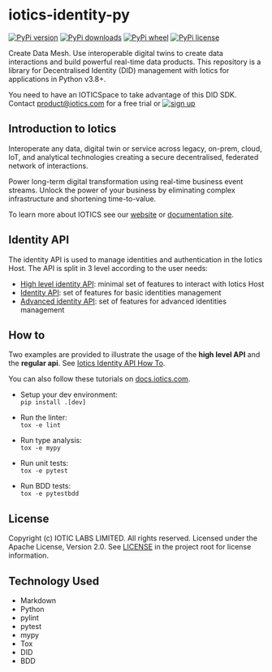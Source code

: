 # iotics-identity-py

[![PyPi version](https://pypip.in/v/iotics-identity/badge.svg)](https://pypi.org/project/iotics-identity/)
[![PyPi downloads](https://pypip.in/d/iotics-identity/badge.svg)](https://pypi.org/project/iotics-identity/#files)
[![PyPi wheel](https://pypip.in/wheel/iotics-identity/badge.svg)](https://pypi.org/project/iotics-identity/#files)
[![PyPi license](https://pypip.in/license/iotics-identity/badge.svg)](https://pypi.org/project/iotics-identity)

Create Data Mesh. Use interoperable digital twins to create data interactions and build powerful real-time data products. This repository is a library for Decentralised Identity (DID) management with Iotics for applications in Python v3.8+.

You need to have an IOTICSpace to take advantage of this DID SDK. Contact <a href="mailto:product@iotics.com">product@iotics.com</a> for a free trial or [![sign up](https://img.shields.io/badge/sign%20up-164194.svg?style=flat)](https://www.iotics.com/signup-preview-program/)

## Introduction to Iotics

Interoperate any data, digital twin or service across legacy, on-prem, cloud, IoT, and analytical technologies creating a secure decentralised, federated network of interactions.

Power long-term digital transformation using real-time business event streams. Unlock the power of your business by eliminating complex infrastructure and shortening time-to-value.

To learn more about IOTICS see our [website](https://www.iotics.com/) or [documentation site](https://docs.iotics.com).

## Identity API

The identity API is used to manage identities and authentication in the Iotics Host.
The API is split in 3 level according to the user needs:

* [High level identity API](iotics/lib/identity/api/high_level_api.py): minimal set of features to interact with Iotics Host
* [Identity API](iotics/lib/identity/api/regular_api.py): set of features for basic identities management
* [Advanced identity API](iotics/lib/identity/api/advanced_api.py): set of features for advanced identities management

## How to

Two examples are provided to illustrate the usage of the **high level API** and the **regular api**.
See [Iotics Identity API How To](./how_to/README.md).

You can also follow these tutorials on [docs.iotics.com](https://docs.iotics.com/docs/create-decentralized-identity-documents).

* Setup your dev environment: \
  `pip install .[dev]`

* Run the linter: \
  `tox -e lint`

* Run type analysis: \
  `tox -e mypy`

* Run unit tests: \
  `tox -e pytest`

* Run BDD tests: \
  `tox -e pytestbdd`

## License

Copyright (c) IOTIC LABS LIMITED. All rights reserved. Licensed under the Apache License, Version 2.0. See [LICENSE](./LICENSE) in the project root for license information.

## Technology Used

* Markdown
* Python
* pylint
* pytest
* mypy
* Tox
* DID
* BDD
